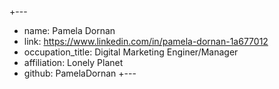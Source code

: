 +---
 +  name: Pamela Dornan
 +  link: https://www.linkedin.com/in/pamela-dornan-1a677012
 +  occupation_title: Digital Marketing Enginer/Manager
 +  affiliation: Lonely Planet
 +  github: PamelaDornan
 +---

